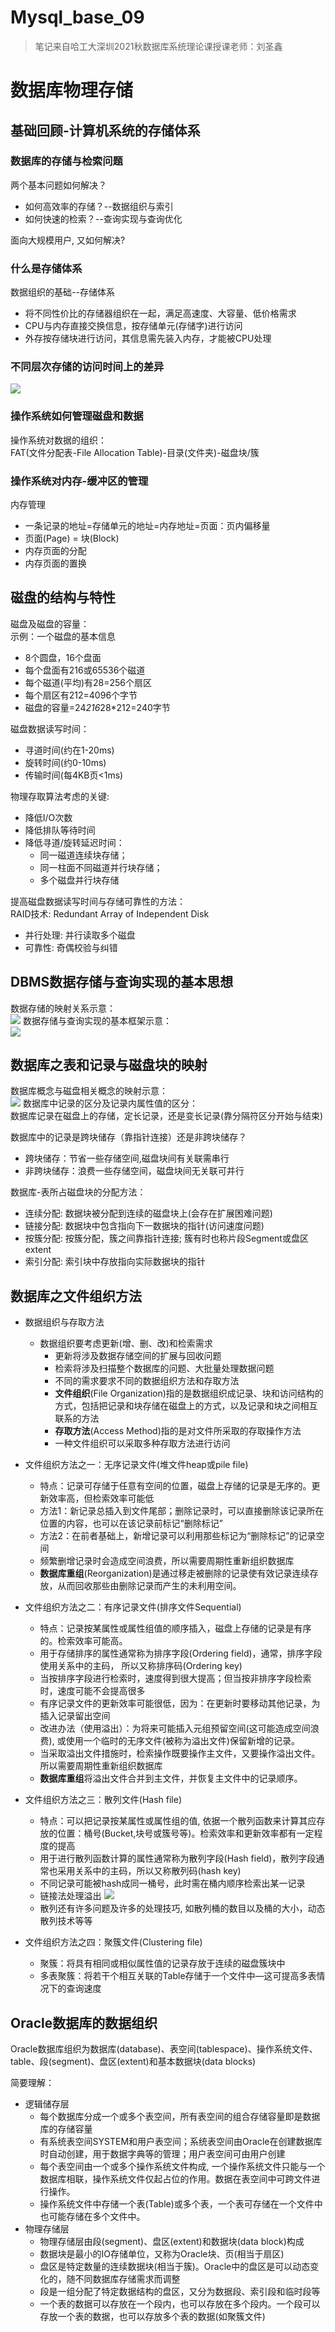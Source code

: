 # Mysql_base_09

> 笔记来自哈工大深圳2021秋数据库系统理论课授课老师：刘圣鑫

# 数据库物理存储
## 基础回顾-计算机系统的存储体系
### 数据库的存储与检索问题
两个基本问题如何解决？
- 如何高效率的存储？--数据组织与索引
- 如何快速的检索？--查询实现与查询优化 

面向大规模用户, 又如何解决?
### 什么是存储体系
数据组织的基础--存储体系
- 将不同性价比的存储器组织在一起，满足高速度、大容量、低价格需求
- CPU与内存直接交换信息，按存储单元(存储字)进行访问
- 外存按存储块进行访问，其信息需先装入内存，才能被CPU处理
### 不同层次存储的访问时间上的差异
![](https://raw.githubusercontent.com/QizhengZou/Image_hosting_rep/main/20211113113036.png)
### 操作系统如何管理磁盘和数据
操作系统对数据的组织：   
FAT(文件分配表-File Allocation Table)-目录(文件夹)-磁盘块/簇
### 操作系统对内存-缓冲区的管理
内存管理
- 一条记录的地址=存储单元的地址=内存地址=页面：页内偏移量
- 页面(Page) = 块(Block)
- 内存页面的分配
- 内存页面的置换
## 磁盘的结构与特性
磁盘及磁盘的容量：   
示例：一个磁盘的基本信息
- 8个圆盘，16个盘面
- 每个盘面有216或65536个磁道
- 每个磁道(平均)有28=256个扇区
- 每个扇区有212=4096个字节
- 磁盘的容量=24*216*28*212=240字节
 
磁盘数据读写时间：
- 寻道时间(约在1-20ms)
- 旋转时间(约0-10ms)
- 传输时间(每4KB页<1ms)

物理存取算法考虑的关键:
- 降低I/O次数
- 降低排队等待时间
- 降低寻道/旋转延迟时间：
    - 同一磁道连续块存储；
    - 同一柱面不同磁道并行块存储；
    - 多个磁盘并行块存储

提高磁盘数据读写时间与存储可靠性的方法：   
RAID技术: Redundant Array of Independent Disk
- 并行处理: 并行读取多个磁盘
- 可靠性: 奇偶校验与纠错

## DBMS数据存储与查询实现的基本思想
数据存储的映射关系示意：   
![](https://raw.githubusercontent.com/QizhengZou/Image_hosting_rep/main/20211113141415.png)
数据存储与查询实现的基本框架示意：   
![](https://raw.githubusercontent.com/QizhengZou/Image_hosting_rep/main/20211113141607.png)
## 数据库之表和记录与磁盘块的映射
数据库概念与磁盘相关概念的映射示意：   
![](https://raw.githubusercontent.com/QizhengZou/Image_hosting_rep/main/20211113141859.png)
数据库中记录的区分及记录内属性值的区分：   
数据库记录在磁盘上的存储，定长记录，还是变长记录(靠分隔符区分开始与结束)

数据库中的记录是跨块储存（靠指针连接）还是非跨块储存？
- 跨块储存：节省一些存储空间,磁盘块间有关联需串行
- 非跨块储存：浪费一些存储空间，磁盘块间无关联可并行

数据库-表所占磁盘块的分配方法：
- 连续分配: 数据块被分配到连续的磁盘块上(会存在扩展困难问题)
- 链接分配: 数据块中包含指向下一数据块的指针(访问速度问题)
- 按簇分配: 按簇分配，簇之间靠指针连接; 簇有时也称片段Segment或盘区extent
- 索引分配: 索引块中存放指向实际数据块的指针
## 数据库之文件组织方法
- 数据组织与存取方法
    - 数据组织要考虑更新(增、删、改)和检索需求
        - 更新将涉及数据存储空间的扩展与回收问题
        - 检索将涉及扫描整个数据库的问题、大批量处理数据问题
        - 不同的需求要求不同的数据组织方法和存取方法
        - **文件组织**(File Organization)指的是数据组织成记录、块和访问结构的方式，包括把记录和块存储在磁盘上的方式，以及记录和块之间相互联系的方法
        - **存取方法**(Access Method)指的是对文件所采取的存取操作方法
        - 一种文件组织可以采取多种存取方法进行访问

- 文件组织方法之一：无序记录文件(堆文件heap或pile file)
    - 特点：记录可存储于任意有空间的位置，磁盘上存储的记录是无序的。更新效率高，但检索效率可能低
    - 方法1：新记录总插入到文件尾部；删除记录时，可以直接删除该记录所在位置的内容，也可以在该记录前标记“删除标记”
    - 方法2：在前者基础上，新增记录可以利用那些标记为“删除标记”的记录空间
    - 频繁删增记录时会造成空间浪费，所以需要周期性重新组织数据库
    - **数据库重组**(Reorganization)是通过移走被删除的记录使有效记录连续存放，从而回收那些由删除记录而产生的未利用空间。

- 文件组织方法之二：有序记录文件(排序文件Sequential)
    - 特点：记录按某属性或属性组值的顺序插入，磁盘上存储的记录是有序的。检索效率可能高。
    - 用于存储排序的属性通常称为排序字段(Ordering field)，通常，排序字段使用关系中的主码， 所以又称排序码(Ordering key)
    - 当按排序字段进行检索时，速度得到很大提高；但当按非排序字段检索时，速度可能不会提高很多
    - 有序记录文件的更新效率可能很低，因为：在更新时要移动其他记录，为插入记录留出空间
    - 改进办法（使用溢出）：为将来可能插入元组预留空间(这可能造成空间浪费), 或使用一个临时的无序文件(被称为溢出文件)保留新增的记录。
    - 当采取溢出文件措施时，检索操作既要操作主文件，又要操作溢出文件。所以需要周期性重新组织数据库
    - **数据库重组**将溢出文件合并到主文件，并恢复主文件中的记录顺序。
- 文件组织方法之三：散列文件(Hash file)
    - 特点：可以把记录按某属性或属性组的值, 依据一个散列函数来计算其应存放的位置：桶号(Bucket,块号或簇号等)。检索效率和更新效率都有一定程度的提高
    - 用于进行散列函数计算的属性通常称为散列字段(Hash field)，散列字段通常也采用关系中的主码，所以又称散列码(hash key)
    - 不同记录可能被hash成同一桶号，此时需在桶内顺序检索出某一记录
    - 链接法处理溢出
    ![](https://raw.githubusercontent.com/QizhengZou/Image_hosting_rep/main/20211113143656.png)
    - 散列还有许多问题及许多的处理技巧, 如散列桶的数目以及桶的大小，动态散列技术等等
- 文件组织方法之四：聚簇文件(Clustering file)
    - 聚簇：将具有相同或相似属性值的记录存放于连续的磁盘簇块中
    - 多表聚簇：将若干个相互关联的Table存储于一个文件中—这可提高多表情况下的查询速度

## Oracle数据库的数据组织
Oracle数据库组织为数据库(database)、表空间(tablespace)、操作系统文件、table、段(segment)、盘区(extent)和基本数据块(data blocks)   

简要理解：
- 逻辑储存层
    - 每个数据库分成一个或多个表空间，所有表空间的组合存储容量即是数据库的存储容量
    - 有系统表空间SYSTEM和用户表空间；系统表空间由Oracle在创建数据库
    时自动创建，用于数据字典等的管理；用户表空间可由用户创建
    - 每个表空间由一个或多个操作系统文件构成, 一个操作系统文件只能与一个数据库相联，操作系统文件仅起占位的作用。数据在表空间中可跨文件进行操作。
    - 操作系统文件中存储一个表(Table)或多个表，一个表可存储在一个文件中也可能存储在多个文件中。
- 物理存储层
    - 物理存储层由段(segment)、盘区(extent)和数据块(data block)构成
    - 数据块是最小的IO存储单位，又称为Oracle块、页(相当于扇区)
    - 盘区是特定数量的连续数据块(相当于簇)。Oracle中的盘区是可以动态变化的，随不同数据库存储需求而调整
    - 段是一组分配了特定数据结构的盘区，又分为数据段、索引段和临时段等
    - 一个表的数据可以存放在一个段内，也可以存放在多个段内。一个段可以存放一个表的数据，也可以存放多个表的数据(如聚簇文件)




    

